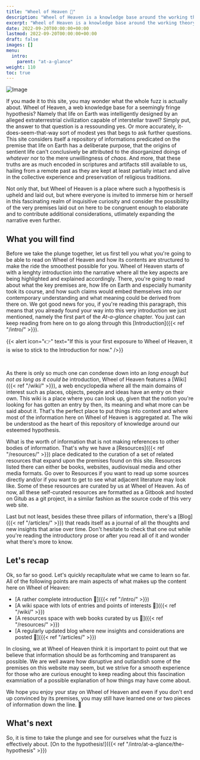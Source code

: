 ```yaml
---
title: "Wheel of Heaven 🌌"
description: "Wheel of Heaven is a knowledge base around the working theory that life on Earth was intelligently designed by an extraterrestrial civilization, the so-called Elohim."
excerpt: "Wheel of Heaven is a knowledge base around the working theory that life on Earth was intelligently designed by an extraterrestrial civilization, the so-called Elohim."
date: 2022-09-20T00:00:00+00:00
lastmod: 2022-09-20T00:00:00+00:00
draft: false
images: []
menu:
  intro:
    parent: "at-a-glance"
weight: 110
toc: true
---
```


![Image](images/moodscape_01.jpg "moodscape_01")

If you made it to this site, you may wonder what the whole fuzz is actually about. Wheel of Heaven, a web knowledge base for a seemingly fringe hypothesis? Namely that life on Earth was intelligently designed by an alleged extraterrestrial civilization capable of interstellar travel? Simply put, the answer to that question is a ressounding yes. Or more accurately, it-does-seem-that-way sort of modest yes that begs to ask further questions. This site considers itself a repository of informations predicated on the premise that life on Earth has a deliberate purpose, that the origins of sentient life can't conclusively be attributed to the disorganized doings of _whatever_ nor to the mere unwillingness of _chaos_. And more, that these truths are as much encoded in scriptures and artifacts still available to us, hailing from a remote past as they are kept at least partially intact and alive in the collective experience and preservation of religious traditions.

Not only that, but Wheel of Heaven is a place where such a hypothesis is upheld and laid out, but where everyone is invited to immerse him or herself in this fascinating realm of inquisitive curiosity and consider the possibility of the very premises laid out on here to be congruent enough to elaborate and to contribute additional considerations, utlimately expanding the narrative even further.

## What you will find

Before we take the plunge together, let us first tell you what you're going to be able to read on Wheel of Heaven and how its contents are structured to make the ride the smoothest possible for you. Wheel of Heaven starts of with a lenghty introduction into the narrative where all the key aspects are being highlighted and explained accordingly. There, you're going to read about what the key premises are, how life on Earth and especially humanity took its course, and how such claims would embed themselves into our contemporary understanding and what meaning could be derived from there on. We got good news for you, if you're reading this paragraph, this means that you already found your way into this very introduction we just mentioned, namely the first part of the _At-a-glance_ chapter. You just can keep reading from here on to go along through this [Introduction]({{< ref "/intro/" >}}).

{{< alert icon="👉" text="If this is your first exposure to Wheel of Heaven, it is wise to stick to the Introduction for now." />}}

<br>

As there is only so much one can condense down into an _long enough but not as long as it could be_ introduction, Wheel of Heaven features a [Wiki]({{< ref "/wiki/" >}}), a web encyclopedia where all the main domains of interest such as places, objects, people and ideas have an entry on their own. This wiki is a place where you can look up, given that the notion you're looking for has gotten an entry by then, its meaning and what more can be said about it. That's the perfect place to put things into context and where most of the information here on Wheel of Heaven is aggregated at. The wiki be understood as the heart of this repository of knowledge around our esteemed hypothesis.

What is the worth of information that is not making references to other bodies of information. That's why we have a [Resources]({{< ref "/resources/" >}}) place dedicated to the curation of a set of related resources that expand upon the premises found on this site. Resources listed there can either be books, websites, audiovisual media and other media formats. Go over to Resources if you want to read up some sources directly and/or if you want to get to see what adjacent literature may look like. Some of these resources are curated by us at Wheel of Heaven. As of now, all these self-curated resources are formatted as a Gitbook and hosted on Gitub as a git project, in a similar fashion as the source code of this very web site.

Last but not least, besides these three pillars of information, there's a [Blog]({{< ref "/articles/" >}}) that reads itself as a journal of all the thoughts and new insights that arise over time. Don't hesitate to check that one out while you're reading the introductory prose or after you read all of it and wonder what there's more to know.

## Let's recap

Ok, so far so good. Let's quickly recapitulate what we came to learn so far. All of the following points are main aspects of what makes up the content here on Wheel of Heaven:

- [A rather complete introduction 🔗]({{< ref "/intro/" >}})
- [A wiki space with lots of entries and points of interests 🔗]({{< ref "/wiki/" >}})
- [A resources space with web books curated by us 🔗]({{< ref "/resources/" >}})
- [A regularly updated blog where new insights and considerations are posted 🔗]({{< ref "/articles/" >}})

In closing, we at Wheel of Heaven think it is important to point out that we believe that information should be as forthcoming and transparent as possible. We are well aware how disruptive and outlandish some of the premises on this website may seem, but we strive for a smooth experience for those who are curious enought to keep reading about this fascination examniation of a possible explanation of how things may have come about.

We hope you enjoy your stay on Wheel of Heaven and even if you don't end up convinced by its premises, you may still have learned one or two pieces of information down the line. 🙏

## What's next

So, it is time to take the plunge and see for ourselves what the fuzz is effectively about. [On to the hypothesis!]({{< ref "/intro/at-a-glance/the-hypothesis" >}})

